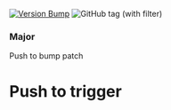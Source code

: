 [![Version Bump](https://github.com/go-dima/semver-testsite/actions/workflows/semver-workflow.yml/badge.svg)](https://github.com/go-dima/semver-testsite/actions/workflows/semver-workflow.yml)
![GitHub tag (with filter)](https://img.shields.io/github/v/tag/go-dima/semver-testsite)


### Major

Push to bump patch


# Push to trigger
